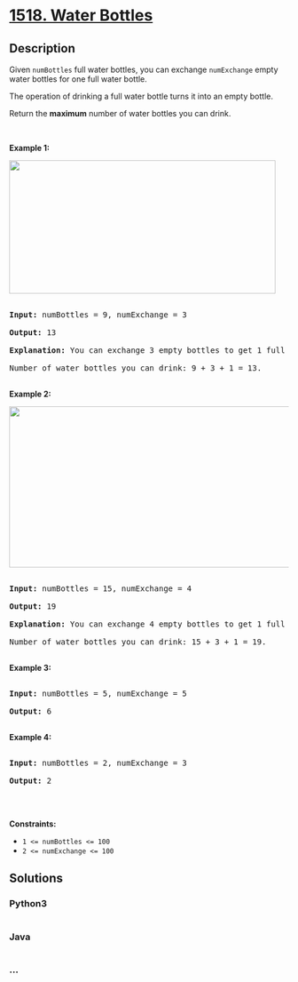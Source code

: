 # [1518. Water Bottles](https://leetcode.com/problems/water-bottles)



## Description

<p>Given <code>numBottles</code>&nbsp;full water bottles, you can exchange <code>numExchange</code> empty water bottles for one full water bottle.</p>



<p>The operation of drinking a full water bottle turns it into an empty bottle.</p>



<p>Return the <strong>maximum</strong> number of water bottles you can&nbsp;drink.</p>



<p>&nbsp;</p>

<p><strong>Example 1:</strong></p>



<p><strong><img alt="" src="https://cdn.jsdelivr.net/gh/yanglr/leetcode-ac@master/assets/1500-1599/1518.Water%20Bottles/images/sample_1_1875.png" style="width: 480px; height: 240px;" /></strong></p>



<pre>

<strong>Input:</strong> numBottles = 9, numExchange = 3

<strong>Output:</strong> 13

<strong>Explanation:</strong> You can exchange 3 empty bottles to get 1 full water bottle.

Number of water bottles you can&nbsp;drink: 9 + 3 + 1 = 13.

</pre>



<p><strong>Example 2:</strong></p>



<p><img alt="" src="https://cdn.jsdelivr.net/gh/yanglr/leetcode-ac@master/assets/1500-1599/1518.Water%20Bottles/images/sample_2_1875.png" style="width: 790px; height: 290px;" /></p>



<pre>

<strong>Input:</strong> numBottles = 15, numExchange = 4

<strong>Output:</strong> 19

<strong>Explanation:</strong> You can exchange 4 empty bottles to get 1 full water bottle. 

Number of water bottles you can&nbsp;drink: 15 + 3 + 1 = 19.

</pre>



<p><strong>Example 3:</strong></p>



<pre>

<strong>Input:</strong> numBottles = 5, numExchange = 5

<strong>Output:</strong> 6

</pre>



<p><strong>Example 4:</strong></p>



<pre>

<strong>Input:</strong> numBottles = 2, numExchange = 3

<strong>Output:</strong> 2

</pre>



<p>&nbsp;</p>

<p><strong>Constraints:</strong></p>



<ul>
	<li><code>1 &lt;=&nbsp;numBottles &lt;= 100</code></li>
	<li><code>2 &lt;=&nbsp;numExchange &lt;= 100</code></li>
</ul>

## Solutions

<!-- tabs:start -->

### **Python3**

```python

```

### **Java**

```java

```

### **...**

```

```

<!-- tabs:end -->

